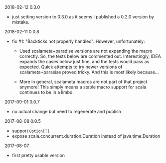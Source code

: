 2018-02-12 0.3.0

- just setting version to 0.3.0 as it seems I published a 
  0.2.0 version by mistake.
  
2018-02-11 0.0.8

- fix #1: "Backticks not properly handled".
  However, unfortunately:
  - Used scalameta+paradise versions are not expanding the macro
    correctly. So, the tests below are commented out.
    Interestingly, IDEA expands the cases below just fine, and
    the tests would pass as expected.
    Quick attempts to try newer versions of scalameta+parasise 
    proved tricky. And this is most likely because...
 
  - More in general, scalameta macros are not part of that
    project anymore! This simply means a stable macro support
    for scala continues to be in a limbo.
 

2017-09-01 0.0.7

- no actual change but need to regenerate and publish

2017-08-08 0.0.5

- support `Option[T]`
- expose scala.concurrent.duration.Duration instead of java.time.Duration

2017-08-07

- first pretty usable version
